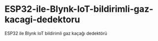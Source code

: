 # ESP32-ile-Blynk-IoT-bildirimli-gaz-kacagi-dedektoru
ESP32 ile Blynk IoT bildirimli gaz kaçağı dedektörü
